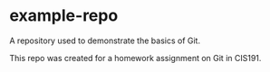 example-repo
============

A repository used to demonstrate the basics of Git.

This repo was created for a homework assignment on Git in CIS191. 
